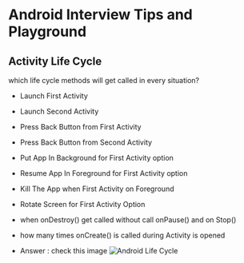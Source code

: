 # Android Interview Tips and Playground

## Activity Life Cycle 
  which life cycle methods will get called in every situation?
  - Launch First Activity
  - Launch Second Activity
  - Press Back Button from First Activity
  - Press Back Button from Second Activity
  - Put App In Background for First Activity option
  - Resume App In Foreground for First Activity option
  - Kill The App when First Activity on Foreground
  - Rotate Screen for  First Activity Option
  - when onDestroy() get called without call onPause() and on Stop()
  - how many times onCreate() is called during Activity is opened
  
  - Answer : check this image ![Android Life Cycle](https://media.geeksforgeeks.org/wp-content/uploads/20191125165133/Activity-Lifecycle-in-Android.jpg)
  